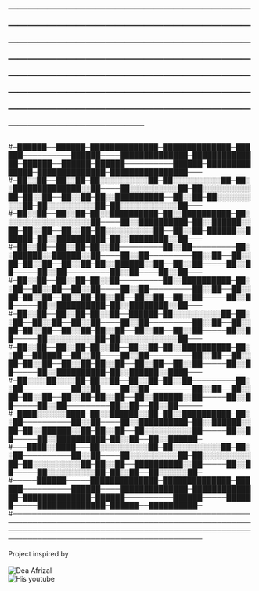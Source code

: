 # ─────────────────────────────────────────────────────────────────────────────────────────────────────────────────────────────────────────────────────────────────────────────────────────────
#─██████──██████─██████████████─██████████████─██████──────────██████────██████████████─██████████████─██████──██████─██████──────────██████─██████████████─██████████████─████████████████───
#─██░░██──██░░██─██░░░░░░░░░░██─██░░░░░░░░░░██─██░░██████████████░░██────██░░░░░░░░░░██─██░░░░░░░░░░██─██░░██──██░░██─██░░██████████──██░░██─██░░░░░░░░░░██─██░░░░░░░░░░██─██░░░░░░░░░░░░██───
#─██░░██──██░░██─██░░██████████─██░░██████████─██░░░░░░░░░░░░░░░░░░██────██░░██████████─██░░██████░░██─██░░██──██░░██─██░░░░░░░░░░██──██░░██─██████░░██████─██░░██████████─██░░████████░░██───
#─██░░██──██░░██─██░░██─────────██░░██─────────██░░██████░░██████░░██────██░░██─────────██░░██──██░░██─██░░██──██░░██─██░░██████░░██──██░░██─────██░░██─────██░░██─────────██░░██────██░░██───
#─██░░██──██░░██─██░░██─────────██░░██████████─██░░██──██░░██──██░░██────██░░██─────────██░░██──██░░██─██░░██──██░░██─██░░██──██░░██──██░░██─────██░░██─────██░░██████████─██░░████████░░██───
#─██░░██──██░░██─██░░██──██████─██░░░░░░░░░░██─██░░██──██░░██──██░░██────██░░██─────────██░░██──██░░██─██░░██──██░░██─██░░██──██░░██──██░░██─────██░░██─────██░░░░░░░░░░██─██░░░░░░░░░░░░██───
#─██░░██──██░░██─██░░██──██░░██─██░░██████████─██░░██──██████──██░░██────██░░██─────────██░░██──██░░██─██░░██──██░░██─██░░██──██░░██──██░░██─────██░░██─────██░░██████████─██░░██████░░████───
#─██░░░░██░░░░██─██░░██──██░░██─██░░██─────────██░░██──────────██░░██────██░░██─────────██░░██──██░░██─██░░██──██░░██─██░░██──██░░██████░░██─────██░░██─────██░░██─────────██░░██──██░░██─────
#─████░░░░░░████─██░░██████░░██─██░░██████████─██░░██──────────██░░██────██░░██████████─██░░██████░░██─██░░██████░░██─██░░██──██░░░░░░░░░░██─────██░░██─────██░░██████████─██░░██──██░░██████─
#───████░░████───██░░░░░░░░░░██─██░░░░░░░░░░██─██░░██──────────██░░██────██░░░░░░░░░░██─██░░░░░░░░░░██─██░░░░░░░░░░██─██░░██──██████████░░██─────██░░██─────██░░░░░░░░░░██─██░░██──██░░░░░░██─
#─────██████─────██████████████─██████████████─██████──────────██████────██████████████─██████████████─██████████████─██████──────────██████─────██████─────██████████████─██████──██████████─
#─────────────────────────────────────────────────────────────────────────────────────────────────────────────────────────────────────────────────────────────────────────────────────────────

Project inspired by 
<br>
<br>
![Dea Afrizal](https://github.com/deaaprizal) 
<br>
![His youtube](https://youtube.com/deaafrizal)

